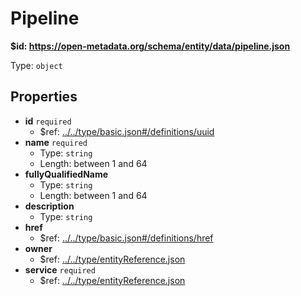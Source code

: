 # Pipeline

<b id="httpsopen-metadata.orgschemaentitydatapipeline.json">&#36;id: https://open-metadata.org/schema/entity/data/pipeline.json</b>

Type: `object`

## Properties
 - <b id="#https://open-metadata.org/schema/entity/data/pipeline.json/properties/id">id</b> `required`
	 - &#36;ref: [../../type/basic.json#/definitions/uuid](#....typebasic.jsondefinitionsuuid)
 - <b id="#https://open-metadata.org/schema/entity/data/pipeline.json/properties/name">name</b> `required`
	 - Type: `string`
	 - Length: between 1 and 64
 - <b id="#https://open-metadata.org/schema/entity/data/pipeline.json/properties/fullyQualifiedName">fullyQualifiedName</b>
	 - Type: `string`
	 - Length: between 1 and 64
 - <b id="#https://open-metadata.org/schema/entity/data/pipeline.json/properties/description">description</b>
	 - Type: `string`
 - <b id="#https://open-metadata.org/schema/entity/data/pipeline.json/properties/href">href</b>
	 - &#36;ref: [../../type/basic.json#/definitions/href](#....typebasic.jsondefinitionshref)
 - <b id="#https://open-metadata.org/schema/entity/data/pipeline.json/properties/owner">owner</b>
	 - &#36;ref: [../../type/entityReference.json](#....typeentityreference.json)
 - <b id="#https://open-metadata.org/schema/entity/data/pipeline.json/properties/service">service</b> `required`
	 - &#36;ref: [../../type/entityReference.json](#....typeentityreference.json)
